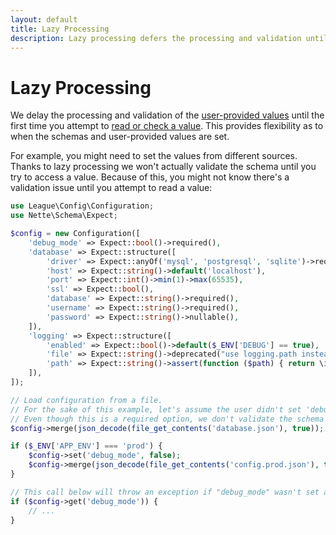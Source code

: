 ```yaml
---
layout: default
title: Lazy Processing
description: Lazy processing defers the processing and validation until you try to read config values
---
```


# Lazy Processing

We delay the processing and validation of the [user-provided values](/1.1/setting-values/) until the first time you attempt to [read or check a value](/1.1/reading-values/).  This provides flexibility as to when the schemas and user-provided values are set.

For example, you might need to set the values from different sources. Thanks to lazy processing we won't actually validate the schema until you try to access a value.  Because of this, you might not know there's a validation issue until you attempt to read a value:

```php
use League\Config\Configuration;
use Nette\Schema\Expect;

$config = new Configuration([
    'debug_mode' => Expect::bool()->required(),
    'database' => Expect::structure([
        'driver' => Expect::anyOf('mysql', 'postgresql', 'sqlite')->required(),
        'host' => Expect::string()->default('localhost'),
        'port' => Expect::int()->min(1)->max(65535),
        'ssl' => Expect::bool(),
        'database' => Expect::string()->required(),
        'username' => Expect::string()->required(),
        'password' => Expect::string()->nullable(),
    ]),
    'logging' => Expect::structure([
        'enabled' => Expect::bool()->default($_ENV['DEBUG'] == true),
        'file' => Expect::string()->deprecated("use logging.path instead"),
        'path' => Expect::string()->assert(function ($path) { return \is_writeable($path); })->required(),
    ]),
]);

// Load configuration from a file.
// For the sake of this example, let's assume the user didn't set 'debug_mode'.
// Even though this is a required option, we don't validate the schema immediately so you can add it later.
$config->merge(json_decode(file_get_contents('database.json'), true));

if ($_ENV['APP_ENV'] === 'prod') {
    $config->set('debug_mode', false);
    $config->merge(json_decode(file_get_contents('config.prod.json'), true));
}

// This call below will throw an exception if "debug_mode" wasn't set at all
if ($config->get('debug_mode')) {
    // ...
}
```
